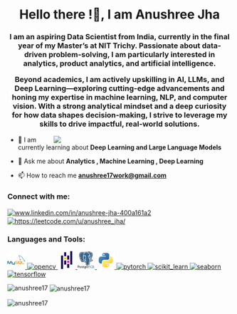 <h1 align="center">Hello there !👋, I am Anushree Jha</h1>
<h3 align="center">I am an aspiring Data Scientist from India, currently in the final year of my Master’s at NIT Trichy. Passionate about data-driven problem-solving, I am particularly interested in analytics, product analytics, and artificial intelligence.

Beyond academics, I am actively upskilling in AI, LLMs, and Deep Learning—exploring cutting-edge advancements and honing my expertise in machine learning, NLP, and computer vision. With a strong analytical mindset and a deep curiosity for how data shapes decision-making, I strive to leverage my skills to drive impactful, real-world solutions.</h3>
<img align="right" width="400" src="https://media.tenor.com/IF2JdxzmyN4AAAAi/coding-girl.gif">

- 🌱 I am currently learning about **Deep Learning and Large Language Models**

- 💬 Ask me about **Analytics , Machine Learning , Deep Learning**

- 📫 How to reach me **anushree17work@gmail.com**

<h3 align="left">Connect with me:</h3>
<p align="left">
<a href="https://linkedin.com/in/www.linkedin.com/in/anushree-jha-400a161a2" target="blank"><img align="center" src="https://raw.githubusercontent.com/rahuldkjain/github-profile-readme-generator/master/src/images/icons/Social/linked-in-alt.svg" alt="www.linkedin.com/in/anushree-jha-400a161a2" height="30" width="40" /></a>
<a href="https://www.leetcode.com/https://leetcode.com/u/anushree_jha/" target="blank"><img align="center" src="https://raw.githubusercontent.com/rahuldkjain/github-profile-readme-generator/master/src/images/icons/Social/leet-code.svg" alt="https://leetcode.com/u/anushree_jha/" height="30" width="40" /></a>
</p>

<h3 align="left">Languages and Tools:</h3>
<p align="left"> <a href="https://www.mysql.com/" target="_blank" rel="noreferrer"> <img src="https://raw.githubusercontent.com/devicons/devicon/master/icons/mysql/mysql-original-wordmark.svg" alt="mysql" width="40" height="40"/> </a> <a href="https://opencv.org/" target="_blank" rel="noreferrer"> <img src="https://www.vectorlogo.zone/logos/opencv/opencv-icon.svg" alt="opencv" width="40" height="40"/> </a> <a href="https://pandas.pydata.org/" target="_blank" rel="noreferrer"> <img src="https://raw.githubusercontent.com/devicons/devicon/2ae2a900d2f041da66e950e4d48052658d850630/icons/pandas/pandas-original.svg" alt="pandas" width="40" height="40"/> </a> <a href="https://www.postgresql.org" target="_blank" rel="noreferrer"> <img src="https://raw.githubusercontent.com/devicons/devicon/master/icons/postgresql/postgresql-original-wordmark.svg" alt="postgresql" width="40" height="40"/> </a> <a href="https://www.python.org" target="_blank" rel="noreferrer"> <img src="https://raw.githubusercontent.com/devicons/devicon/master/icons/python/python-original.svg" alt="python" width="40" height="40"/> </a> <a href="https://pytorch.org/" target="_blank" rel="noreferrer"> <img src="https://www.vectorlogo.zone/logos/pytorch/pytorch-icon.svg" alt="pytorch" width="40" height="40"/> </a> <a href="https://scikit-learn.org/" target="_blank" rel="noreferrer"> <img src="https://upload.wikimedia.org/wikipedia/commons/0/05/Scikit_learn_logo_small.svg" alt="scikit_learn" width="40" height="40"/> </a> <a href="https://seaborn.pydata.org/" target="_blank" rel="noreferrer"> <img src="https://seaborn.pydata.org/_images/logo-mark-lightbg.svg" alt="seaborn" width="40" height="40"/> </a> <a href="https://www.tensorflow.org" target="_blank" rel="noreferrer"> <img src="https://www.vectorlogo.zone/logos/tensorflow/tensorflow-icon.svg" alt="tensorflow" width="40" height="40"/> </a> </p>

<p><img align="left" src="https://github-readme-stats.vercel.app/api/top-langs?username=anushree17&show_icons=true&locale=en&layout=compact" alt="anushree17" /></p>

<p>&nbsp;<img align="center" src="https://github-readme-stats.vercel.app/api?username=anushree17&show_icons=true&locale=en" alt="anushree17" /></p>

<p><img align="center" src="https://github-readme-streak-stats.herokuapp.com/?user=anushree17&" alt="anushree17" /></p>





